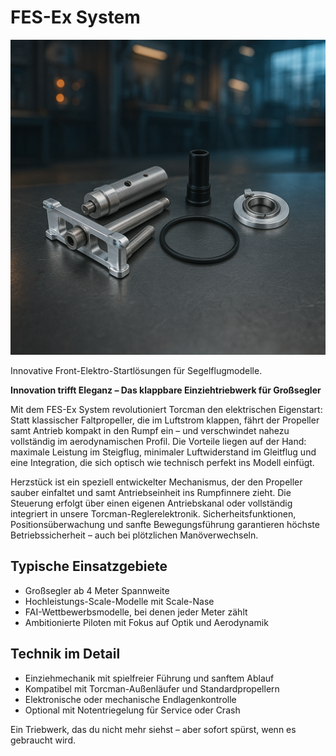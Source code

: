 <h1 class="page-title">FES-Ex System</h1>
<section class="product-detail">
  <img src="../images/fes-ex-system.png" alt="FES-Ex System">
  <p>Innovative Front-Elektro-Startlösungen für Segelflugmodelle.</p>
  <p><strong>Innovation trifft Eleganz – Das klappbare Einziehtriebwerk für Großsegler</strong></p>
  <p>Mit dem FES-Ex System revolutioniert Torcman den elektrischen Eigenstart: Statt klassischer Faltpropeller, die im Luftstrom klappen, fährt der Propeller samt Antrieb kompakt in den Rumpf ein – und verschwindet nahezu vollständig im aerodynamischen Profil. Die Vorteile liegen auf der Hand: maximale Leistung im Steigflug, minimaler Luftwiderstand im Gleitflug und eine Integration, die sich optisch wie technisch perfekt ins Modell einfügt.</p>
  <p>Herzstück ist ein speziell entwickelter Mechanismus, der den Propeller sauber einfaltet und samt Antriebseinheit ins Rumpfinnere zieht. Die Steuerung erfolgt über einen eigenen Antriebskanal oder vollständig integriert in unsere Torcman-Reglerelektronik. Sicherheitsfunktionen, Positionsüberwachung und sanfte Bewegungsführung garantieren höchste Betriebssicherheit – auch bei plötzlichen Manöverwechseln.</p>
  <h2>Typische Einsatzgebiete</h2>
  <ul>
    <li>Großsegler ab 4 Meter Spannweite</li>
    <li>Hochleistungs-Scale-Modelle mit Scale-Nase</li>
    <li>FAI-Wettbewerbsmodelle, bei denen jeder Meter zählt</li>
    <li>Ambitionierte Piloten mit Fokus auf Optik und Aerodynamik</li>
  </ul>
  <h2>Technik im Detail</h2>
  <ul>
    <li>Einziehmechanik mit spielfreier Führung und sanftem Ablauf</li>
    <li>Kompatibel mit Torcman-Außenläufer und Standardpropellern</li>
    <li>Elektronische oder mechanische Endlagenkontrolle</li>
    <li>Optional mit Notentriegelung für Service oder Crash</li>
  </ul>
  <p>Ein Triebwerk, das du nicht mehr siehst – aber sofort spürst, wenn es gebraucht wird.</p>
</section>

